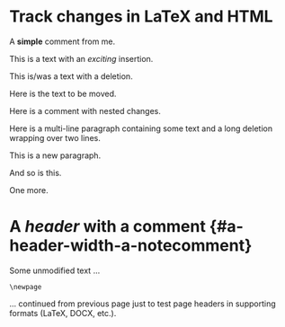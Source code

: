 # Track changes in LaTeX and HTML

A **simple** comment from me.

This is a text with an *exciting* insertion.

This is/was a text with a deletion.

Here is the text to be moved.

Here is a comment with nested changes.

Here is a multi-line paragraph containing some text and a long deletion wrapping over two lines.

This is a new paragraph.

And so is this.

One more.

# A *header* with a comment {#a-header-width-a-notecomment}

Some unmodified text ...

```{=tex}
\newpage
```
... continued from previous page just to test page headers in supporting formats (LaTeX, DOCX, etc.).
